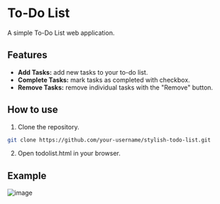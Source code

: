 # To-Do List

A simple To-Do List web application.

## Features

- **Add Tasks:** add new tasks to your to-do list.
- **Complete Tasks:** mark tasks as completed with checkbox.
- **Remove Tasks:** remove individual tasks with the "Remove" button.

## How to use

1. Clone the repository.
```bash
git clone https://github.com/your-username/stylish-todo-list.git
```
2. Open todolist.html in your browser.

## Example

![image](https://github.com/jjggu97/To-do-list/assets/88616515/dca835d3-5020-44dd-945e-01e25f799fc0)
